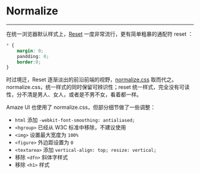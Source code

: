 # Normalize
---

在统一浏览器默认样式上，[Reset](http://meyerweb.com/eric/tools/css/reset/ ) 一度非常流行，更有简单粗暴的通配符 reset ：

```css
* {
    margin: 0;
    pandding: 0;
    border:0;
}
```

时过境迁，Reset 逐渐淡出的前沿前端的视野，[normalize.css](https://github.com/necolas/normalize.css) 取而代之。normalize.css，统一样式的同时保留可辨识性；reset 统一样式，完全没有可读性，分不清是男人、女人，或者是不男不女，看着都一样。

Amaze UI 也使用了 normalize.css，但部分细节做了一些调整：

- `html` 添加 `-webkit-font-smoothing: antialiased;`
- `<hgroup>` 已经从 W3C 标准中移除，不建议使用
- `<img>` 设置最大宽度为 `100%`
- `<figure>` 外边距设置为 `0`
- `<textarea>` 添加 `vertical-align: top; resize: vertical;`
- 移除 `<dfn>` 斜体字样式
- 移除 `<h1>` 样式